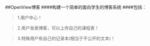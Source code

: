 ##OpenView博客
####构建一个简单的面向学生的博客系统
####包括：
>1.用户中心！

>2.用户发表博客，可以上传自己的课程表！

>3.特殊用户有自己的记录本(相当于不公开的文本)！

